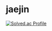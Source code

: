 # jaejin
[![Solved.ac Profile](http://mazassumnida.wtf/api/v2/generate_badge?boj=porlar)](https://solved.ac/porlar/)
